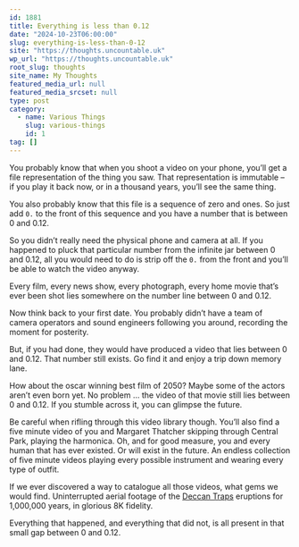 ```yaml
---
id: 1881
title: Everything is less than 0.12
date: "2024-10-23T06:00:00"
slug: everything-is-less-than-0-12
site: "https://thoughts.uncountable.uk"
wp_url: "https://thoughts.uncountable.uk"
root_slug: thoughts
site_name: My Thoughts
featured_media_url: null
featured_media_srcset: null
type: post
category:
  - name: Various Things
    slug: various-things
    id: 1
tag: []
---
```



<p>You probably know that when you shoot a video on your phone, you&#8217;ll get a file representation of the thing you saw. That representation is immutable &#8211; if you play it back now, or in a thousand years, you&#8217;ll see the same thing.</p>



<p>You also probably know that this file is a sequence of zero and ones.  So just add <code>0.</code> to the front of this sequence and you have a number that is between 0 and 0.12.</p>



<p>So you didn&#8217;t really need the physical phone and camera at all.  If you happened to pluck that particular number from the infinite jar between 0  and 0.12, all you would need to do is strip off the <code>0.</code> from the front and you&#8217;ll be able to watch the video anyway.</p>



<p>Every film, every news show, every photograph, every home movie that&#8217;s ever been shot lies somewhere on the number line between 0 and 0.12.  </p>



<p>Now think back to your first date.  You probably didn&#8217;t have a team of camera operators and sound engineers following you around, recording the moment for posterity.  </p>



<p>But, if you had done, they would have produced a video that lies between 0 and 0.12. That number still exists. Go find it and enjoy a trip down memory lane.</p>



<p>How about the oscar winning best film of 2050?  Maybe some of the actors aren&#8217;t even born yet.  No problem &#8230; the video of that movie still lies between 0 and 0.12.  If you stumble across it, you can glimpse the future.</p>



<p>Be careful when rifling through this video library though.  You&#8217;ll also find a five minute video of you and Margaret Thatcher skipping through Central Park, playing the harmonica.  Oh, and for good measure, you and every human that has ever existed.  Or will exist in the future.  An endless collection of five minute videos playing every possible instrument and wearing every type of outfit.</p>



<p>If we ever discovered a way to catalogue all those videos, what gems we would find.  Uninterrupted aerial footage of the <a href="https://en.wikipedia.org/wiki/Deccan_Traps">Deccan Traps</a> eruptions for 1,000,000 years, in glorious 8K fidelity.</p>



<p>Everything that happened, and everything that did not, is all present in that small gap between 0 and 0.12.</p>



<p></p>
